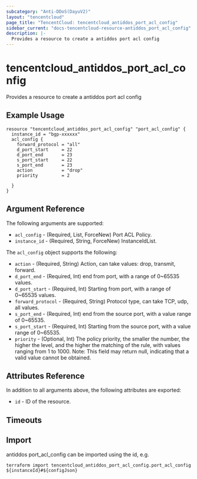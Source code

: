 ```yaml
---
subcategory: "Anti-DDoS(DayuV2)"
layout: "tencentcloud"
page_title: "TencentCloud: tencentcloud_antiddos_port_acl_config"
sidebar_current: "docs-tencentcloud-resource-antiddos_port_acl_config"
description: |-
  Provides a resource to create a antiddos port acl config
---
```


# tencentcloud_antiddos_port_acl_config

Provides a resource to create a antiddos port acl config

## Example Usage

```hcl
resource "tencentcloud_antiddos_port_acl_config" "port_acl_config" {
  instance_id = "bgp-xxxxxx"
  acl_config {
    forward_protocol = "all"
    d_port_start     = 22
    d_port_end       = 23
    s_port_start     = 22
    s_port_end       = 23
    action           = "drop"
    priority         = 2

  }
}
```

## Argument Reference

The following arguments are supported:

* `acl_config` - (Required, List, ForceNew) Port ACL Policy.
* `instance_id` - (Required, String, ForceNew) InstanceIdList.

The `acl_config` object supports the following:

* `action` - (Required, String) Action, can take values: drop, transmit, forward.
* `d_port_end` - (Required, Int) end from port, with a range of 0~65535 values.
* `d_port_start` - (Required, Int) Starting from port, with a range of 0~65535 values.
* `forward_protocol` - (Required, String) Protocol type, can take TCP, udp, all values.
* `s_port_end` - (Required, Int) end from the source port, with a value range of 0~65535.
* `s_port_start` - (Required, Int) Starting from the source port, with a value range of 0~65535.
* `priority` - (Optional, Int) The policy priority, the smaller the number, the higher the level, and the higher the matching of the rule, with values ranging from 1 to 1000. Note: This field may return null, indicating that a valid value cannot be obtained.

## Attributes Reference

In addition to all arguments above, the following attributes are exported:

* `id` - ID of the resource.



## Timeouts

<no value>


## Import

antiddos port_acl_config can be imported using the id, e.g.

```
terraform import tencentcloud_antiddos_port_acl_config.port_acl_config ${instanceId}#${configJson}
```

